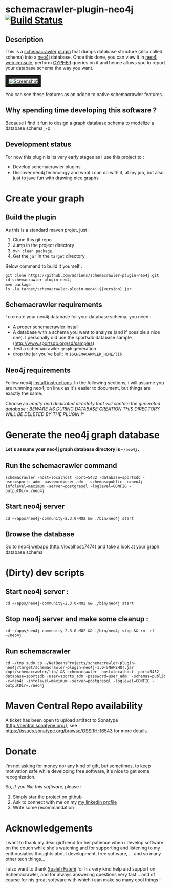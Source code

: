 # schemacrawler-plugin-neo4j [![Build Status](https://travis-ci.org/adriens/schemacrawler-plugin-neo4j.svg?branch=master)](https://travis-ci.org/adriens/schemacrawler-plugin-neo4j)

## Description

This is a [schemacrawler](http://schemacrawler.sourceforge.net/ "Schemacrawler Homepage") [plugin](http://schemacrawler.sourceforge.net/plugins.html "Schemacrawler plugins homepage") that dumps database structure (also called schema) into a [neo4j](http://neo4j.com/ "Neo4j homepage") database. Once this done, you can view it in [neo4j web console](http://neo4j.com/developer/guide-data-visualization/#_product_keylines_neo4j_graph_visualization "Neo4j visualization"), perform [CYPHER](http://neo4j.com/developer/cypher-query-language/#_about_cypher "About CYPHER") queries on it and hence allows you to report your database schema the way you want.

<a href="https://vimeo.com/97204829" target="_blank"><img src="http://dev.assets.neo4j.com.s3.amazonaws.com/wp-content/uploads/2014/08/VLBCcWS-u6EcWuGxslN9UxCJWIiMNFR5Kv0vFnVqz3KVyvih5n3LF3RgEWpT99V6oTzlpnlvzroac8viV2gm4mOWgvw5IP8HiyZfCbx498ZgEQBX9XgqFumV.png?_ga=1.151612667.310337467.1434158905"
alt="Screenshot" border="10" /></a>


You can see these features as an addon to native schemacrawler features.

## Why spending time developing this software ?

Because i find it fun to design a graph database schema to modelize a database schema ;-p

## Development status

For now this plugin is its very early stages as i use this project to :

* Develop schemacrawler plugins
* Discover neo4j technology and what i can do with it, at my job, but also just to jave fun with drawing nice graphs


# Create your graph

## Build the plugin

As this is a standard maven projet, just :

1. Clone this git repo
2. Jump in the project directory
3. `mvn clean package`
4. Get the `jar` in the `target` directory

Below command to build it yourself :

    git clone https://github.com/adriens/schemacrawler-plugin-neo4j.git
    cd schemacrawler-plugin-neo4j
    mvn package
    ls -la target/schemacrawler-plugin-neo4j-${version}.jar

## Schemacrawler requirements

To create your neo4j database for your database schema, you need :

* A proper schemacrawler install
* A database with a schema you want to analyze (and if possible a nice one).
I personally did use the sportsdb database sample (http://www.sportsdb.org/sd/samples)
* Test a schemacrawler `graph` generation
* drop the jar you've built in `$SCHEMACARWLER_HOME/lib`

## Neo4j requirements

Follow neo4j [install instructions](http://neo4j.com/docs/stable/server-installation.html "Neo4j install instructions").
In the following sections, i will assume you are runnning neo4j on linux as it's
easier to document, but things are exactly the same.

Choose an **empty and dedicated* directoty that will contain the generated
database : BEWARE AS DURING DATABASE CREATION THIS DIRECTORY WILL BE DELETED
BY THE PLUGIN !**

# Generate the neo4j graph database

**Let's assume your neo4j graph database directory is `~/neo4j.`**

## Run the schemacrawler command

`schemacrawler -host=localhost -port=5432 -database=sportsdb -user=sports_adm -password=user_adm  -schemas=public -c=neo4j -infolevel=maximum -server=postgresql -loglevel=CONFIG -outputDir=./neo4j`

## Start neo4j server

`cd ~/apps/neo4j-community-2.3.0-M02 && ./bin/neo4j start`

## Browse the database

Go to neo4j webapp (http://localhost:7474) and take a look at your graph
database schema


# (Dirty) dev scripts


##  Start neo4j server :

`cd ~/apps/neo4j-community-2.3.0-M02 && ./bin/neo4j start`

## Stop neo4j server and make some cleanup :

`cd ~/apps/neo4j-community-2.3.0-M02 && ./bin/neo4j stop && rm -rf ~/neo4j`

## Run schemacrawler

`cd ~/tmp
sudo cp ~/NetBeansProjects/schemacrawler-plugin-neo4j/target/schemacrawler-plugin-neo4j-1.0-SNAPSHOT.jar /opt/schemacrawler/lib/ && schemacrawler -host=localhost -port=5432 -database=sportsdb -user=sports_adm -password=user_adm  -schemas=public -c=neo4j -infolevel=maximum -server=postgresql -loglevel=CONFIG -outputDir=./neo4j`

# Maven Central Repo availability

A ticket has been open to upload artifact to Sonatype (http://central.sonatype.org/), see
https://issues.sonatype.org/browse/OSSRH-16543 for more details.

# Donate

I'm not asking for money nor any kind of gift, but sometimes, to keep motivation
safe while developing free software, it's nice to get some recognization.

So, *if you like this software*, please :

1. Simply star the project on github
2. Ask to connect with me on my [my linkedin profile](https://www.linkedin.com/profile/view?id=253709684 "my linkedin profile")
3. Write some recommandation


# Acknowledgements

I want to thank my dear girlfriend for her patience when i develop software on
the couch while she's watching and for supporting and listening to my
enthousiatics thoughts about development, free software, ... and so many other
tech things...

I also want to thank [Sualeh Fatehi](https://github.com/sualeh "Sualeh Fatehi")
for his very kind help and support on Schemacrawler, and for always answering
questions very fast... and of course for his great software with which i can
make so many cool things !
